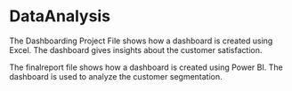 # DataAnalysis

The Dashboarding Project File shows how a dashboard is created using Excel. The dashboard gives insights about the customer satisfaction.

The finalreport file shows how a dashboard is created using Power BI. The dashboard is used to analyze the customer segmentation.
